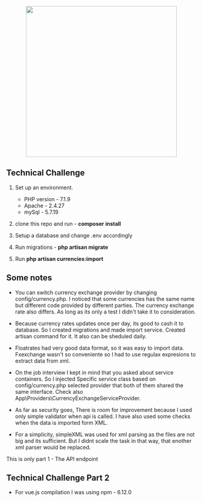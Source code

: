 

<p align="center"><img src="https://www.madebysauce.com/addons/shared_addons/themes/madebysauce/img/sauce.svg" width="400"></p>

## Technical Challenge

1. Set up an environment. 
    - PHP version - 7.1.9
    - Apache - 2.4.27
    - mySql - 5.7.19
    
2. clone this repo and run - **composer install**
3. Setup a database and change .env accordingly
4. Run migrations - **php artisan migrate**
5. Run **php artisan currencies:import**

## Some notes
- You can switch currency exchange provider by changing config/currency.php. 
I noticed that some currencies has the same name but different code provided by different parties.
The currency exchange rate also differs. As long as its only a test I didn't take it to consideration.

- Because currency rates updates once per day, its good to cash it to database.
So I created migrations and made import service. Created artisan command for it. 
It also can be sheduled daily. 

- Floatrates had very good data format, so it was easy to import data. Fxexchange wasn't
so conveniente so I had to use regulax expresions to extract data from xml.

- On the job interview I kept in mind that you asked about service containers. So I injected
Specific service class based on config/currency.php selected provider that both of them shared the same 
interface. Check also App\Providers\CurrencyExchangeServiceProvider.

- As far as security goes, There is room for improvement because I used only simple validator
when api is called. I have also used some checks when the data is imported form XML.

- For a simplicity, simpleXML was used for xml parsing as the files are not big and its sufficient.
But I didnt scale the task in that way, that enother xml parser would be replaced.

This is only part 1 - The API endpoint

## Technical Challenge Part 2

- For vue.js compilation I was using npm - 6.12.0
